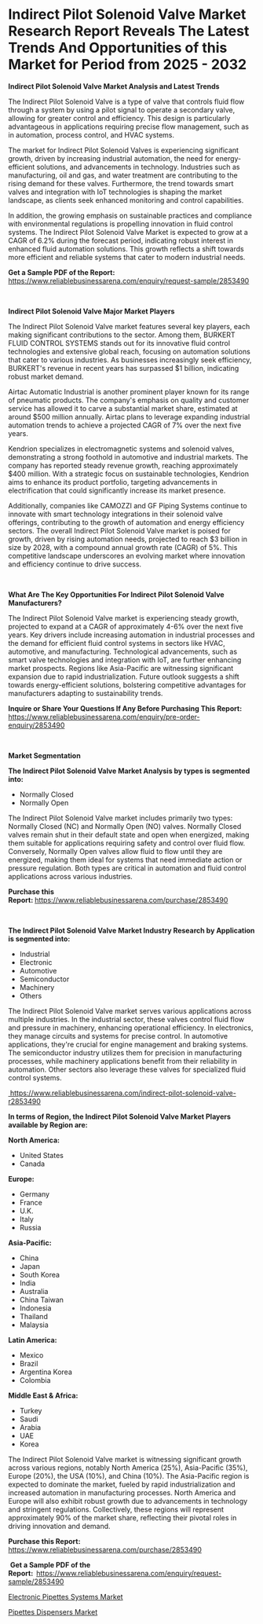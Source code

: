 <p><h1>Indirect Pilot Solenoid Valve Market Research Report Reveals The Latest Trends And Opportunities of this Market for Period from 2025 - 2032</h1></p><p><strong>Indirect Pilot Solenoid Valve Market Analysis and Latest Trends</strong></p>
<p><p>The Indirect Pilot Solenoid Valve is a type of valve that controls fluid flow through a system by using a pilot signal to operate a secondary valve, allowing for greater control and efficiency. This design is particularly advantageous in applications requiring precise flow management, such as in automation, process control, and HVAC systems.</p><p>The market for Indirect Pilot Solenoid Valves is experiencing significant growth, driven by increasing industrial automation, the need for energy-efficient solutions, and advancements in technology. Industries such as manufacturing, oil and gas, and water treatment are contributing to the rising demand for these valves. Furthermore, the trend towards smart valves and integration with IoT technologies is shaping the market landscape, as clients seek enhanced monitoring and control capabilities.</p><p>In addition, the growing emphasis on sustainable practices and compliance with environmental regulations is propelling innovation in fluid control systems. The Indirect Pilot Solenoid Valve Market is expected to grow at a CAGR of 6.2% during the forecast period, indicating robust interest in enhanced fluid automation solutions. This growth reflects a shift towards more efficient and reliable systems that cater to modern industrial needs.</p></p>
<p><strong>Get a Sample PDF of the Report:&nbsp;</strong> <a href="https://www.reliablebusinessarena.com/enquiry/request-sample/2853490?utm_campaign=2182&utm_medium=2&utm_source=Github&utm_content=ia&utm_term=12032025&utm_id=indirect-pilot-solenoid-valve">https://www.reliablebusinessarena.com/enquiry/request-sample/2853490</a></p>
<p>&nbsp;</p>
<p><strong>Indirect Pilot Solenoid Valve Major Market Players</strong></p>
<p><p>The Indirect Pilot Solenoid Valve market features several key players, each making significant contributions to the sector. Among them, BURKERT FLUID CONTROL SYSTEMS stands out for its innovative fluid control technologies and extensive global reach, focusing on automation solutions that cater to various industries. As businesses increasingly seek efficiency, BURKERT's revenue in recent years has surpassed $1 billion, indicating robust market demand.</p><p>Airtac Automatic Industrial is another prominent player known for its range of pneumatic products. The company's emphasis on quality and customer service has allowed it to carve a substantial market share, estimated at around $500 million annually. Airtac plans to leverage expanding industrial automation trends to achieve a projected CAGR of 7% over the next five years.</p><p>Kendrion specializes in electromagnetic systems and solenoid valves, demonstrating a strong foothold in automotive and industrial markets. The company has reported steady revenue growth, reaching approximately $400 million. With a strategic focus on sustainable technologies, Kendrion aims to enhance its product portfolio, targeting advancements in electrification that could significantly increase its market presence.</p><p>Additionally, companies like CAMOZZI and GF Piping Systems continue to innovate with smart technology integrations in their solenoid valve offerings, contributing to the growth of automation and energy efficiency sectors. The overall Indirect Pilot Solenoid Valve market is poised for growth, driven by rising automation needs, projected to reach $3 billion in size by 2028, with a compound annual growth rate (CAGR) of 5%. This competitive landscape underscores an evolving market where innovation and efficiency continue to drive success.</p></p>
<p>&nbsp;</p>
<p><strong>What Are The Key Opportunities For Indirect Pilot Solenoid Valve Manufacturers?</strong></p>
<p><p>The Indirect Pilot Solenoid Valve market is experiencing steady growth, projected to expand at a CAGR of approximately 4-6% over the next five years. Key drivers include increasing automation in industrial processes and the demand for efficient fluid control systems in sectors like HVAC, automotive, and manufacturing. Technological advancements, such as smart valve technologies and integration with IoT, are further enhancing market prospects. Regions like Asia-Pacific are witnessing significant expansion due to rapid industrialization. Future outlook suggests a shift towards energy-efficient solutions, bolstering competitive advantages for manufacturers adapting to sustainability trends.</p></p>
<p><strong>Inquire or Share Your Questions If Any Before Purchasing This Report:</strong> <a href="https://www.reliablebusinessarena.com/enquiry/pre-order-enquiry/2853490?utm_campaign=2182&utm_medium=2&utm_source=Github&utm_content=ia&utm_term=12032025&utm_id=indirect-pilot-solenoid-valve">https://www.reliablebusinessarena.com/enquiry/pre-order-enquiry/2853490</a></p>
<p>&nbsp;</p>
<p><strong>Market Segmentation</strong></p>
<p><strong>The Indirect Pilot Solenoid Valve Market Analysis by types is segmented into:</strong></p>
<p><ul><li> Normally Closed</li><li>Normally Open </li></ul></p>
<p><p>The Indirect Pilot Solenoid Valve market includes primarily two types: Normally Closed (NC) and Normally Open (NO) valves. Normally Closed valves remain shut in their default state and open when energized, making them suitable for applications requiring safety and control over fluid flow. Conversely, Normally Open valves allow fluid to flow until they are energized, making them ideal for systems that need immediate action or pressure regulation. Both types are critical in automation and fluid control applications across various industries.</p></p>
<p><strong>Purchase this Report:&nbsp;</strong><a href="https://www.reliablebusinessarena.com/purchase/2853490?utm_campaign=2182&utm_medium=2&utm_source=Github&utm_content=ia&utm_term=12032025&utm_id=indirect-pilot-solenoid-valve">https://www.reliablebusinessarena.com/purchase/2853490</a></p>
<p>&nbsp;</p>
<p><strong>The Indirect Pilot Solenoid Valve Market Industry Research by Application is segmented into:</strong></p>
<p><ul><li> Industrial</li><li>Electronic</li><li>Automotive</li><li>Semiconductor</li><li>Machinery</li><li>Others </li></ul></p>
<p><p>The Indirect Pilot Solenoid Valve market serves various applications across multiple industries. In the industrial sector, these valves control fluid flow and pressure in machinery, enhancing operational efficiency. In electronics, they manage circuits and systems for precise control. In automotive applications, they're crucial for engine management and braking systems. The semiconductor industry utilizes them for precision in manufacturing processes, while machinery applications benefit from their reliability in automation. Other sectors also leverage these valves for specialized fluid control systems.</p></p>
<p><a href="https://www.reliablebusinessarena.com/indirect-pilot-solenoid-valve-r2853490?utm_campaign=2182&utm_medium=2&utm_source=Github&utm_content=ia&utm_term=12032025&utm_id=indirect-pilot-solenoid-valve">&nbsp;https://www.reliablebusinessarena.com/indirect-pilot-solenoid-valve-r2853490</a></p>
<p><strong>In terms of Region, the Indirect Pilot Solenoid Valve Market Players available by Region are:</strong></p>
<p>
    <p> <strong> North America: </strong>
        <ul>
            <li>United States</li>
            <li>Canada</li>
        </ul>
        </p> 
    <p> <strong> Europe: </strong>
        <ul>
            <li>Germany</li>
            <li>France</li>
            <li>U.K.</li>
            <li>Italy</li>
            <li>Russia</li>
        </ul>
        </p> 
    <p> <strong> Asia-Pacific: </strong>
        <ul>
            <li>China</li>
            <li>Japan</li>
            <li>South Korea</li>
            <li>India</li>
            <li>Australia</li>
            <li>China Taiwan</li>
            <li>Indonesia</li>
            <li>Thailand</li>
            <li>Malaysia</li>
        </ul>
        </p> 
    <p> <strong> Latin America: </strong>
        <ul>
            <li>Mexico</li>
            <li>Brazil</li>
            <li>Argentina Korea</li>
            <li>Colombia</li>
        </ul>
        </p> 
    <p> <strong> Middle East & Africa: </strong>
        <ul>
            <li>Turkey</li>
            <li>Saudi</li>
            <li>Arabia</li>
            <li>UAE</li>
            <li>Korea</li>
        </ul>
    </p>
    </p>
<p><p>The Indirect Pilot Solenoid Valve market is witnessing significant growth across various regions, notably North America (25%), Asia-Pacific (35%), Europe (20%), the USA (10%), and China (10%). The Asia-Pacific region is expected to dominate the market, fueled by rapid industrialization and increased automation in manufacturing processes. North America and Europe will also exhibit robust growth due to advancements in technology and stringent regulations. Collectively, these regions will represent approximately 90% of the market share, reflecting their pivotal roles in driving innovation and demand.</p></p>
<p><strong>Purchase this Report: </strong><a href="https://www.reliablebusinessarena.com/purchase/2853490?utm_campaign=2182&utm_medium=2&utm_source=Github&utm_content=ia&utm_term=12032025&utm_id=indirect-pilot-solenoid-valve">https://www.reliablebusinessarena.com/purchase/2853490</a></p>
<p>&nbsp;<strong>Get a Sample PDF of the Report:&nbsp;&nbsp;</strong><a href="https://www.reliablebusinessarena.com/enquiry/request-sample/2853490?utm_campaign=2182&utm_medium=2&utm_source=Github&utm_content=ia&utm_term=12032025&utm_id=indirect-pilot-solenoid-valve">https://www.reliablebusinessarena.com/enquiry/request-sample/2853490</a></p>
<p><strong></strong></p>
<p><p><a href="https://github.com/akrachveslov/Market-Research-Report-List-1/blob/main/electronic-pipettes-systems-market.md?utm_campaign=2182&utm_medium=2&utm_source=Github&utm_content=ia&utm_term=12032025&utm_id=indirect-pilot-solenoid-valve">Electronic Pipettes Systems Market</a></p><p><a href="https://github.com/tashipmhuiri/Market-Research-Report-List-1/blob/main/pipettes-dispensers-market.md?utm_campaign=2182&utm_medium=2&utm_source=Github&utm_content=ia&utm_term=12032025&utm_id=indirect-pilot-solenoid-valve">Pipettes Dispensers Market</a></p></p>